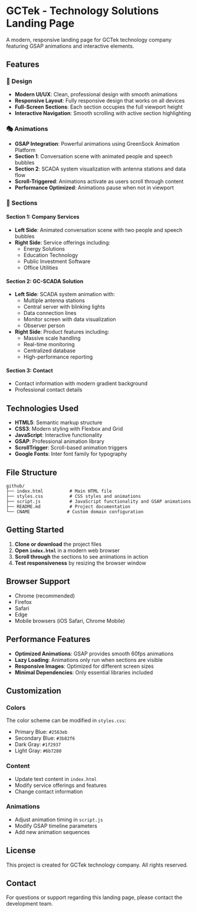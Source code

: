 # GCTek - Technology Solutions Landing Page

A modern, responsive landing page for GCTek technology company featuring GSAP animations and interactive elements.

## Features

### 🎨 Design
- **Modern UI/UX**: Clean, professional design with smooth animations
- **Responsive Layout**: Fully responsive design that works on all devices
- **Full-Screen Sections**: Each section occupies the full viewport height
- **Interactive Navigation**: Smooth scrolling with active section highlighting

### 🎭 Animations
- **GSAP Integration**: Powerful animations using GreenSock Animation Platform
- **Section 1**: Conversation scene with animated people and speech bubbles
- **Section 2**: SCADA system visualization with antenna stations and data flow
- **Scroll-Triggered**: Animations activate as users scroll through content
- **Performance Optimized**: Animations pause when not in viewport

### 📱 Sections

#### Section 1: Company Services
- **Left Side**: Animated conversation scene with two people and speech bubbles
- **Right Side**: Service offerings including:
  - Energy Solutions
  - Education Technology
  - Public Investment Software
  - Office Utilities

#### Section 2: GC-SCADA Solution
- **Left Side**: SCADA system animation with:
  - Multiple antenna stations
  - Central server with blinking lights
  - Data connection lines
  - Monitor screen with data visualization
  - Observer person
- **Right Side**: Product features including:
  - Massive scale handling
  - Real-time monitoring
  - Centralized database
  - High-performance reporting

#### Section 3: Contact
- Contact information with modern gradient background
- Professional contact details

## Technologies Used

- **HTML5**: Semantic markup structure
- **CSS3**: Modern styling with Flexbox and Grid
- **JavaScript**: Interactive functionality
- **GSAP**: Professional animation library
- **ScrollTrigger**: Scroll-based animation triggers
- **Google Fonts**: Inter font family for typography

## File Structure

```
github/
├── index.html          # Main HTML file
├── styles.css          # CSS styles and animations
├── script.js           # JavaScript functionality and GSAP animations
├── README.md           # Project documentation
└── CNAME              # Custom domain configuration
```

## Getting Started

1. **Clone or download** the project files
2. **Open `index.html`** in a modern web browser
3. **Scroll through** the sections to see animations in action
4. **Test responsiveness** by resizing the browser window

## Browser Support

- Chrome (recommended)
- Firefox
- Safari
- Edge
- Mobile browsers (iOS Safari, Chrome Mobile)

## Performance Features

- **Optimized Animations**: GSAP provides smooth 60fps animations
- **Lazy Loading**: Animations only run when sections are visible
- **Responsive Images**: Optimized for different screen sizes
- **Minimal Dependencies**: Only essential libraries included

## Customization

### Colors
The color scheme can be modified in `styles.css`:
- Primary Blue: `#2563eb`
- Secondary Blue: `#3b82f6`
- Dark Gray: `#1f2937`
- Light Gray: `#6b7280`

### Content
- Update text content in `index.html`
- Modify service offerings and features
- Change contact information

### Animations
- Adjust animation timing in `script.js`
- Modify GSAP timeline parameters
- Add new animation sequences

## License

This project is created for GCTek technology company. All rights reserved.

## Contact

For questions or support regarding this landing page, please contact the development team.